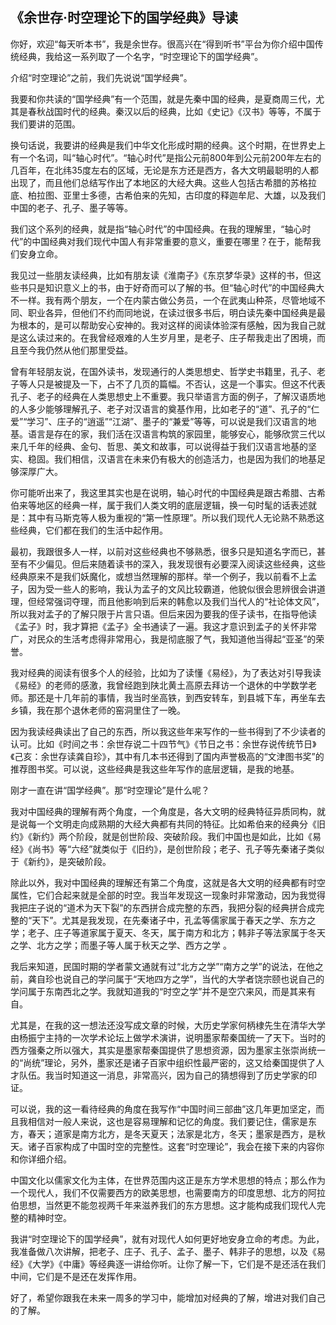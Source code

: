 ## 《余世存·时空理论下的国学经典》导读

你好，欢迎“每天听本书”，我是余世存。很高兴在“得到听书”平台为你介绍中国传统经典，我给这一系列取了一个名字，“时空理论下的国学经典”。

介绍“时空理论”之前，我们先说说“国学经典”。

我要和你共读的“国学经典”有一个范围，就是先秦中国的经典，是夏商周三代，尤其是春秋战国时代的经典。秦汉以后的经典，比如《史记》《汉书》等等，不属于我们要讲的范围。

换句话说，我要讲的经典是我们中华文化形成时期的经典。这个时期，在世界史上有一个名词，叫“轴心时代”。“轴心时代”是指公元前800年到公元前200年左右的几百年，在北纬35度左右的区域，无论是东方还是西方，各大文明最聪明的人都出现了，而且他们总结写作出了本地区的大经大典。这些人包括古希腊的苏格拉底、柏拉图、亚里士多德，古希伯来的先知，古印度的释迦牟尼、大雄，以及我们中国的老子、孔子、墨子等等。

我们这个系列的经典，就是指“轴心时代”的中国经典。在我的理解里，“轴心时代”的中国经典对我们现代中国人有非常重要的意义，重要在哪里？在于，能帮我们安身立命。

我见过一些朋友读经典，比如有朋友读《淮南子》《东京梦华录》这样的书，但这些书只是知识意义上的书，由于好奇而可以了解的书。但“轴心时代”的中国经典大不一样。我有两个朋友，一个在内蒙古做公务员，一个在武夷山种茶，尽管地域不同、职业各异，但他们不约而同地说，在读过很多书后，明白读先秦中国经典是最为根本的，是可以帮助安心安神的。我对这样的阅读体验深有感触，因为我自己就是这么读过来的。在我曾经艰难的人生岁月里，是老子、庄子帮我走出了困境，而且至今我仍然从他们那里受益。

曾有年轻朋友说，在国外读书，发现通行的人类思想史、哲学史书籍里，孔子、老子等人只是被提及一下，占不了几页的篇幅。不否认，这是一个事实。但这不代表孔子、老子的经典在人类思想史上不重要。我只举语言方面的例子，了解汉语质地的人多少能够理解孔子、老子对汉语言的奠基作用，比如老子的“道”、孔子的“仁爱”“学习”、庄子的“逍遥”“江湖”、墨子的“兼爱”等等，可以说是我们汉语言的地基。语言是存在的家，我们活在汉语言构筑的家园里，能够安心，能够欣赏三代以来几千年的经典、金句、哲思、美文和故事，可以说得益于我们汉语言地基的坚实、稳固。我们相信，汉语言在未来仍有极大的创造活力，也是因为我们的地基足够深厚广大。

你可能听出来了，我这里其实也是在说明，轴心时代的中国经典是跟古希腊、古希伯来等地区的经典一样，属于我们人类文明的底层逻辑，换一句时髦的话表述就是：其中有马斯克等人极为重视的“第一性原理”。所以我们现代人无论熟不熟悉这些经典，它们都在我们的生活中起作用。

最初，我跟很多人一样，以前对这些经典也不够熟悉，很多只是知道名字而已，甚至有不少偏见。但后来随着读书的深入，我发现很有必要深入阅读这些经典，这些经典原来不是我们妖魔化，或想当然理解的那样。举一个例子，我以前看不上孟子，因为受一些人的影响，我认为孟子的文风比较霸道，他貌似很会思辨很会讲道理，但经常强词夺理，而且他影响到后来的韩愈以及我们当代人的“社论体文风”，所以我对孟子的了解只限于片言只语。但后来因为要我的侄子读书，在指导他读《孟子》时，我才算把《孟子》全书通读了一遍。我这才意识到孟子的关怀非常广，对民众的生活考虑得非常用心，我是彻底服了气，我知道他当得起“亚圣”的荣誉。

我对经典的阅读有很多个人的经验，比如为了读懂《易经》，为了表达对引导我读《易经》的老师的感激，我曾经跑到陕北黄土高原去拜访一个退休的中学数学老师。那还是十几年前的事情，我当时坐高铁，到西安转车，到县城下车，再坐车去乡镇，我在那个退休老师的窑洞里住了一晚。

因为我读经典读出了自己的东西，所以我这些年来写作的一些书得到了不少读者的认可。比如《时间之书：余世存说二十四节气》《节日之书：余世存说传统节日》《己亥：余世存读龚自珍》，其中有几本书还得到了国内声誉极高的“文津图书奖”的推荐图书奖。可以说，这些经典是我这些年写作的底层逻辑，是我的地基。

刚才一直在讲“国学经典”。那“时空理论”是什么呢？

我对中国经典的理解有两个角度，一个角度是，各大文明的经典特征异质同构，就是说每一个文明走向成熟期的大经大典都有共同的特征。比如希伯来的经典分《旧约》《新约》两个阶段，就是创世阶段、突破阶段。我们中国也是如此，比如《易经》《尚书》等“六经”就类似于《旧约》，是创世阶段；老子、孔子等先秦诸子类似于《新约》，是突破阶段。

除此以外，我对中国经典的理解还有第二个角度，这就是各大文明的经典都有时空属性，它们合起来就是全部的时空。我当年发现这一现象时非常激动，因为我觉得我把庄子说的“道术为天下裂”的东西拼合成完整的东西，我把分裂的经典拼合成完整的“天下”。尤其是我发现，在先秦诸子中，孔孟等儒家属于春天之学、东方之学；老子、庄子等道家属于夏天、冬天，属于南方和北方；韩非子等法家属于冬天之学、北方之学；而墨子等人属于秋天之学、西方之学  。

我后来知道，民国时期的学者蒙文通就有过“北方之学”“南方之学”的说法，在他之前，龚自珍也说自己的学问属于“天地四方之学”，当代的大学者饶宗颐也说自己的学问属于东南西北之学。我就知道我的“时空之学”并不是空穴来风，而是其来有自。

尤其是，在我的这一想法还没写成文章的时候，大历史学家何柄棣先生在清华大学由杨振宁主持的一次学术论坛上做学术演讲，说明墨家帮秦国统一了天下。当时的西方强秦之所以强大，其实是墨家帮秦国提供了思想资源，因为墨家主张崇尚统一的“尚统”理论，另外，墨家还是诸子百家中组织性最严密的，这又给秦国提供了人才队伍。我当时知道这一消息，非常高兴，因为自己的猜想得到了历史学家的印证。

可以说，我的这一看待经典的角度在我写作“中国时间三部曲”这几年更加坚定，而且我相信对一般人来说，这也是容易理解和记忆的角度。我们要记住，儒家是东方，春天；道家是南方北方，是冬天夏天；法家是北方，冬天；墨家是西方，是秋天。诸子百家构成了中国时空的完整性。这套“时空理论”，我会在接下来的内容你和你详细介绍。

中国文化以儒家文化为主体，在世界范围内这正是东方学术思想的特点；那么作为一个现代人，我们不仅需要西方的欧美思想，也需要南方的印度思想、北方的阿拉伯思想，当然更不能忽视两千年来滋养我们的东方思想。这才能构成我们现代人完整的精神时空。

我讲“时空理论下的国学经典”，就有对现代人如何更好地安身立命的考虑。为此，我准备做八次讲解，把老子、庄子、孔子、孟子、墨子、韩非子的思想，以及《易经》《大学》《中庸》等经典逐一讲给你听。让你了解一下，它们是不是还活在我们中间，它们是不是还在发挥作用。

好了，希望你跟我在未来一周多的学习中，能增加对经典的了解，增进对我们自己的了解。




















